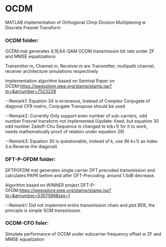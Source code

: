 # OCDM
MATLAB implementation of Orthogonal Chirp Division Multiplexing w Discrete Fresnel Transform 


### OCDM folder: 

OCDM.mat generates 4,16,64-QAM OCDM transmission bit rate under ZF and MMSE equalizations

Transmitter.m, Channel.m, Receiver.m are Transmitter, multipath channel, receiver architecture simulations respectively 

Implementation algorithm based on Seminal Paper on OCDM:https://ieeexplore.ieee.org/stamp/stamp.jsp?tp=&arnumber=7523229

--Remark1: Equation 34 is erraneous, Instead of Complex Conjugate of diagonal CFR matrix, Conjugate Transpose should be used 

--Remark2: Currently Only support even number of sub-carriers, odd number Fresnel transform not implemented (Update: fixed, but equation 30 odd number Zadoff-Chu Sequence is changed to k(k+1) for it to work, needs mathematically proof of relation under equation 29) 

--Remark3: Equation 30 is questionable, instead of k, use (N-k+1) as index (i.e.Reverse the diagonal)


### DFT-P-OFDM folder: 

DFTPOFDM.mat generates single carrier DFT precoded transmission and calculates PAPR before and after DFT-Precoding. around 1.5dB decrease. 

Algorithm based on WINNER project DFT-P-OFDM:https://ieeexplore.ieee.org/stamp/stamp.jsp?tp=&arnumber=5357586&tag=1

--Remark1: Did not implement entire transmission chain and plot BER, the principle is simple SCM transmission

### OCDM-CFO foler:

Simulate performance of OCDM under subcarrier frequency offset w ZF and MMSE equalization 
